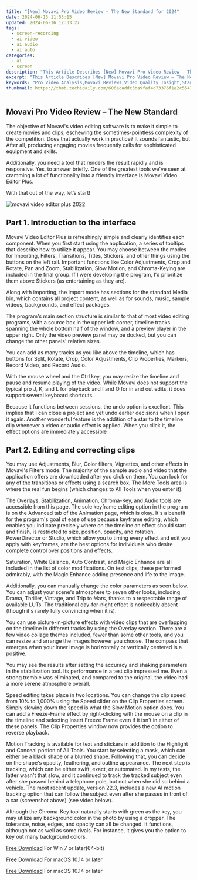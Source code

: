 ```yaml
---
title: "[New] Movavi Pro Video Review – The New Standard for 2024"
date: 2024-06-13 11:53:15
updated: 2024-06-16 12:33:27
tags: 
  - screen-recording
  - ai video
  - ai audio
  - ai auto
categories: 
  - ai
  - screen
description: "This Article Describes [New] Movavi Pro Video Review – The New Standard for 2024"
excerpt: "This Article Describes [New] Movavi Pro Video Review – The New Standard for 2024"
keywords: "Pro Video Analysis,Movavi Reviews,Video Quality Insight,Standard Media Tool,Premium Video Editing,Editing Software Review,Streamlined Video Editing"
thumbnail: https://thmb.techidaily.com/606acaddc3ba9faf4d73376f1e2c554744034ba5ad463dfb82faf3689dc358c1.jpg
---
```


## Movavi Pro Video Review – The New Standard

The objective of Movavi's video editing software is to make it simple to create movies and clips, eschewing the sometimes-pointless complexity of the competition. Does that actually work in practice? It sounds fantastic, but After all, producing engaging movies frequently calls for sophisticated equipment and skills.

Additionally, you need a tool that renders the result rapidly and is responsive. Yes, to answer briefly. One of the greatest tools we've seen at cramming a lot of functionality into a friendly interface is Movavi Video Editor Plus.

With that out of the way, let’s start!

![movavi video editor plus 2022](https://images.wondershare.com/filmora/article-images/2022/07/movavi-video-editor-plus-2022.jpg)

## Part 1\. Introduction to the interface

Movavi Video Editor Plus is refreshingly simple and clearly identifies each component. When you first start using the application, a series of tooltips that describe how to utilize it appear. You may choose between the modes for Importing, Filters, Transitions, Titles, Stickers, and other things using the buttons on the left rail. Important functions like Color Adjustments, Crop and Rotate, Pan and Zoom, Stabilization, Slow Motion, and Chroma-Keying are included in the final group. If I were developing the program, I'd prioritize them above Stickers (as entertaining as they are).

Along with importing, the Import mode has sections for the standard Media bin, which contains all project content, as well as for sounds, music, sample videos, backgrounds, and effect packages.

The program's main section structure is similar to that of most video editing programs, with a source box in the upper left corner, timeline tracks spanning the whole bottom half of the window, and a preview player in the upper right. Only the video preview panel may be docked, but you can change the other panels' relative sizes.

You can add as many tracks as you like above the timeline, which has buttons for Split, Rotate, Crop, Color Adjustments, Clip Properties, Markers, Record Video, and Record Audio.

With the mouse wheel and the Ctrl key, you may resize the timeline and pause and resume playing of the video. While Movavi does not support the typical pro J, K, and L for playback and I and O for in and out edits, it does support several keyboard shortcuts.

Because it functions between sessions, the undo option is excellent. This implies that I can close a project and yet undo earlier decisions when I open it again. Another wonderful feature is the addition of a star to the timeline clip whenever a video or audio effect is applied. When you click it, the effect options are immediately accessible

## Part 2\. Editing and correcting clips

You may use Adjustments, Blur, Color filters, Vignettes, and other effects in Movavi's Filters mode. The majority of the sample audio and video that the application offers are downloaded after you click on them. You can look for any of the transitions or effects using a search box. The More Tools area is where the real fun begins (which changes to All Tools when you enter it).

The Overlays, Stabilization, Animation, Chroma-Key, and Audio tools are accessible from this page. The sole keyframe editing option in the program is on the Advanced tab of the Animation page, which is okay. It's a benefit for the program's goal of ease of use because keyframe editing, which enables you indicate precisely where on the timeline an effect should start and finish, is restricted to size, position, opacity, and rotation. PowerDirector or  Studio, which allow you to timing every effect and edit you apply with keyframes, are the best options for individuals who desire complete control over positions and effects.

Saturation, White Balance, Auto Contrast, and Magic Enhance are all included in the list of color modifications. On test clips, these performed admirably, with the Magic Enhance adding presence and life to the image.

Additionally, you can manually change the color parameters as seen below. You can adjust your scene's atmosphere to seven other looks, including Drama, Thriller, Vintage, and Trip to Mars, thanks to a respectable range of available LUTs. The traditional day-for-night effect is noticeably absent (though it's rarely fully convincing when it is).

You can use picture-in-picture effects with video clips that are overlapping on the timeline in different tracks by using the Overlay section. There are a few video collage themes included, fewer than some other tools, and you can resize and arrange the images however you choose. The compass that emerges when your inner image is horizontally or vertically centered is a positive.

You may see the results after setting the accuracy and shaking parameters in the stabilization tool. Its performance in a test clip impressed me. Even a strong tremble was eliminated, and compared to the original, the video had a more serene atmosphere overall.

Speed editing takes place in two locations. You can change the clip speed from 10% to 1,000% using the Speed slider on the Clip Properties screen. Simply slowing down the speed is what the Slow Motion option does. You can add a Freeze-Frame effect by right-clicking with the mouse on a clip in the timeline and selecting Insert Freeze Frame even if it isn't in either of these panels. The Clip Properties window now provides the option to reverse playback.

Motion Tracking is available for text and stickers in addition to the Highlight and Conceal portion of All Tools. You start by selecting a mask, which can either be a black shape or a blurred shape. Following that, you can decide on the shape's opacity, feathering, and outline appearance. The next step is tracking, which can be either swift, exact, or automated. In my tests, the latter wasn't that slow, and it continued to track the tracked subject even after she passed behind a telephone pole, but not when she did so behind a vehicle. The most recent update, version 22.3, includes a new AI motion tracking option that can follow the subject even after she passes in front of a car (screenshot above) (see video below).

Although the Chroma-Key tool naturally starts with green as the key, you may utilize any background color in the photo by using a dropper. The tolerance, noise, edges, and opacity can all be changed. It functions, although not as well as some rivals. For instance, it gives you the option to key out many background colors.

[Free Download](https://tools.techidaily.com/wondershare/filmora/download/) For Win 7 or later(64-bit)

[Free Download](https://tools.techidaily.com/wondershare/filmora/download/) For macOS 10.14 or later

[Free Download](https://tools.techidaily.com/wondershare/filmora/download/) For macOS 10.14 or later

<ins class="adsbygoogle"
     style="display:block"
     data-ad-format="autorelaxed"
     data-ad-client="ca-pub-7571918770474297"
     data-ad-slot="1223367746"></ins>

<ins class="adsbygoogle"
     style="display:block"
     data-ad-format="autorelaxed"
     data-ad-client="ca-pub-7571918770474297"
     data-ad-slot="1223367746"></ins>



<ins class="adsbygoogle"
     style="display:block"
     data-ad-client="ca-pub-7571918770474297"
     data-ad-slot="8358498916"
     data-ad-format="auto"
     data-full-width-responsive="true"></ins>

